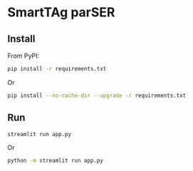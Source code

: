 # SmartTAg parSER


## Install
From PyPI:

```bash
pip install -r requirements.txt
```
Or
```bash
pip install --no-cache-dir --upgrade -r requirements.txt
```

## Run
```bash
streamlit run app.py
```
Or
```bash
python -m streamlit run app.py
```